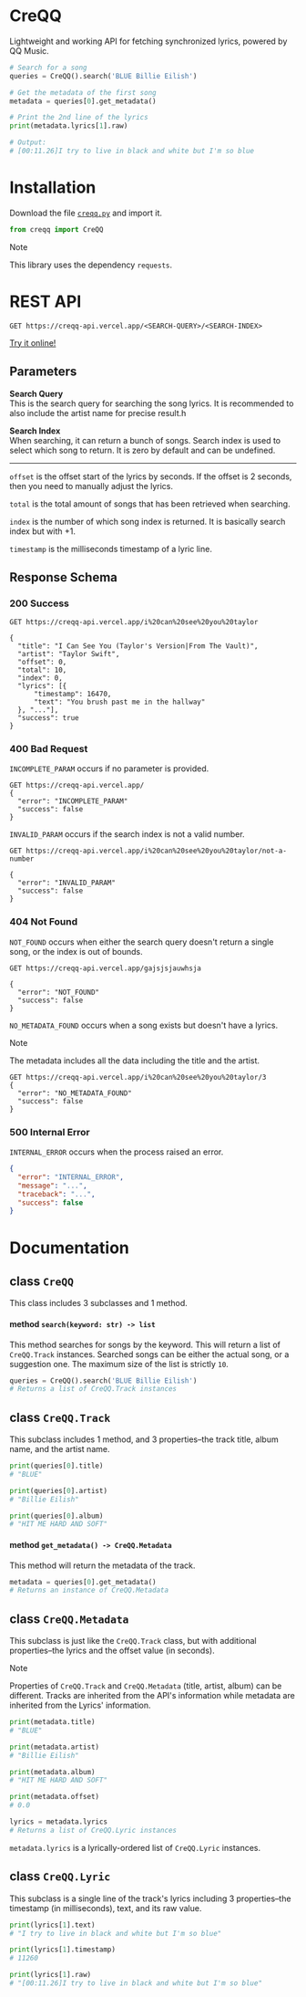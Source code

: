 # CreQQ
Lightweight and working API for fetching synchronized lyrics, powered by QQ Music.

```py
# Search for a song
queries = CreQQ().search('BLUE Billie Eilish')

# Get the metadata of the first song
metadata = queries[0].get_metadata()

# Print the 2nd line of the lyrics
print(metadata.lyrics[1].raw)

# Output:
# [00:11.26]I try to live in black and white but I'm so blue
```

# Installation
Download the file [`creqq.py`](https://github.com/creuserr/creqq/blob/main/dist/creqq.py) and import it.

```py
from creqq import CreQQ
```

> [!NOTE]
> This library uses the dependency `requests`.

# REST API

```http
GET https://creqq-api.vercel.app/<SEARCH-QUERY>/<SEARCH-INDEX>
```

[Try it online!](https://reqbin.com/1umgymx1)

## Parameters

**Search Query** <br>
This is the search query for searching the song lyrics. It is recommended to also include the artist name for precise result.h

**Search Index** <br>
When searching, it can return a bunch of songs. Search index is used to select which song to return. It is zero by default and can be undefined.

***

`offset` is the offset start of the lyrics by seconds. If the offset is 2 seconds, then you need to manually adjust the lyrics.

`total` is the total amount of songs that has been retrieved when searching.

`index` is the number of which song index is returned. It is basically search index but with +1.

`timestamp` is the milliseconds timestamp of a lyric line.

## Response Schema

### 200 Success
```http
GET https://creqq-api.vercel.app/i%20can%20see%20you%20taylor

{
  "title": "I Can See You (Taylor's Version|From The Vault)",
  "artist": "Taylor Swift",
  "offset": 0,
  "total": 10,
  "index": 0,
  "lyrics": [{
      "timestamp": 16470,
      "text": "You brush past me in the hallway"
  }, "..."],
  "success": true
}
```

### 400 Bad Request

`INCOMPLETE_PARAM` occurs if no parameter is provided.
```http
GET https://creqq-api.vercel.app/
{
  "error": "INCOMPLETE_PARAM"
  "success": false
}
```

`INVALID_PARAM` occurs if the search index is not a valid number.
```http
GET https://creqq-api.vercel.app/i%20can%20see%20you%20taylor/not-a-number

{
  "error": "INVALID_PARAM"
  "success": false
}
```

### 404 Not Found

`NOT_FOUND` occurs when either the search query doesn't return a single song, or the index is out of bounds.
```http
GET https://creqq-api.vercel.app/gajsjsjauwhsja

{
  "error": "NOT_FOUND"
  "success": false
}
```

`NO_METADATA_FOUND` occurs when a song exists but doesn't have a lyrics.

> [!NOTE]
> The metadata includes all the data including the title and the artist.

```http
GET https://creqq-api.vercel.app/i%20can%20see%20you%20taylor/3
{
  "error": "NO_METADATA_FOUND"
  "success": false
}
```

### 500 Internal Error

`INTERNAL_ERROR` occurs when the process raised an error.
```json
{
  "error": "INTERNAL_ERROR",
  "message": "...",
  "traceback": "...",
  "success": false
}
```

# Documentation

## class `CreQQ`
This class includes 3 subclasses and 1 method.

#### method `search(keyword: str) -> list`
This method searches for songs by the keyword. This will return a list of `CreQQ.Track` instances. Searched songs can be either the actual song, or a suggestion one. The maximum size of the list is strictly `10`.

```py
queries = CreQQ().search('BLUE Billie Eilish')
# Returns a list of CreQQ.Track instances
```

## class `CreQQ.Track`
This subclass includes 1 method, and 3 properties&ndash;the track title, album name, and the artist name. 

```py
print(queries[0].title)
# "BLUE"

print(queries[0].artist)
# "Billie Eilish"

print(queries[0].album)
# "HIT ME HARD AND SOFT"
```

#### method `get_metadata() -> CreQQ.Metadata`

This method will return the metadata of the track.

```py
metadata = queries[0].get_metadata()
# Returns an instance of CreQQ.Metadata
```

## class `CreQQ.Metadata`
This subclass is just like the `CreQQ.Track` class, but with additional properties&ndash;the lyrics and the offset value (in seconds).

> [!NOTE]
> Properties of `CreQQ.Track` and `CreQQ.Metadata` (title, artist, album) can be different. Tracks are inherited from the API's information while metadata are inherited from the Lyrics' information.

```py
print(metadata.title)
# "BLUE"

print(metadata.artist)
# "Billie Eilish"

print(metadata.album)
# "HIT ME HARD AND SOFT"

print(metadata.offset)
# 0.0

lyrics = metadata.lyrics
# Returns a list of CreQQ.Lyric instances
```

`metadata.lyrics` is a lyrically-ordered list of `CreQQ.Lyric` instances.

## class `CreQQ.Lyric`

This subclass is a single line of the track's lyrics including 3 properties&ndash;the timestamp (in milliseconds), text, and its raw value.

```py
print(lyrics[1].text)
# "I try to live in black and white but I'm so blue"

print(lyrics[1].timestamp)
# 11260

print(lyrics[1].raw)
# "[00:11.26]I try to live in black and white but I'm so blue"
```
